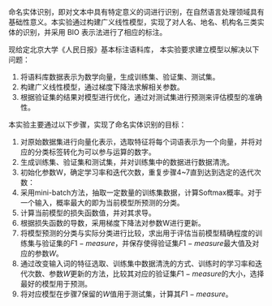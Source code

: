 命名实体识别，即对文本中具有特定意义的词进行识别，在自然语言处理领域具有基础性意义。本实验通过构建广义线性模型，实现了对人名、地名、机构名三类实体的识别，并采用 BIO 表示法进行了相应的标注。

现给定北京大学《人民日报》基本标注语料库， 本实验要求建立模型以解决以下问题：

1. 将语料库数据表示为数学向量，生成训练集、验证集、测试集。
2. 构建广义线性模型，通过梯度下降法求解相关参数。
3. 根据验证集的结果对模型进行优化，通过对测试集进行预测来评估模型的准确性。

本实验主要通过以下步骤，实现了命名实体识别的目标：

1. 对原始数据集进行向量化表示，选取特征将每个词语表示为一个向量，并将对应的分类标签转化为可以参与运算的数字。
2. 生成训练集、验证集和测试集，并对训练集中的数据进行数据清洗。
3. 初始化参数W，确定学习率和迭代次数，重复步骤4~7直到达到选定的迭代次数：
4. 采用mini-batch方法，抽取一定数量的训练集数据，计算Softmax概率。对于一个输入，概率最大的即为当前模型所预测的分类。
5. 计算当前模型的损失函数值，并对其求导。
6. 根据损失函数的导数，采用梯度下降法对参数W进行更新。
7. 将模型预测的分类与实际分类进行比较，求出用于评估当前模型精确程度的训练集与验证集的$F1-measure$，并保存使得验证集$F1-measure$最大值及对应的参数$W$。
8. 通过改变输入词的特征选取、训练集中数据清洗的方式、训练时的学习率和迭代次数、参数$W$更新的方法，比较其对应的验证集$F1-measure$的大小，选择最好的模型用于预测。
9. 将对应模型在步骤7保留的$W$值用于测试集，计算其$F1-measure$。
